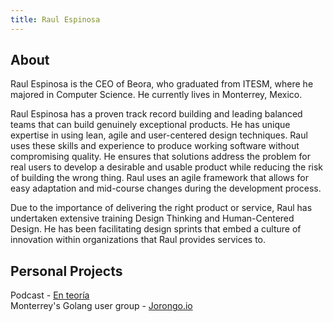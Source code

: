 ```yaml
---
title: Raul Espinosa
---
```


## About

Raul Espinosa is the CEO of Beora, who graduated from ITESM, where he majored in Computer Science. He currently lives in Monterrey, Mexico.

Raul Espinosa has a proven track record building and leading balanced teams that can build genuinely exceptional products. He has unique expertise in using lean, agile and user-centered design techniques. Raul uses these skills and experience to produce working software without compromising quality. He ensures that solutions address the problem for real users to develop a desirable and usable product while reducing the risk of building the wrong thing. Raul uses an agile framework that allows for easy adaptation and mid-course changes during the development process.

Due to the importance of delivering the right product or service, Raul has undertaken extensive training Design Thinking and Human-Centered Design. He has been facilitating design sprints that embed a culture of innovation within organizations that Raul provides services to.

## Personal Projects 

Podcast - [En teoría](https://www.enteoria.com)  
Monterrey's Golang user group - [Jorongo.io](https://jorongo.io)
